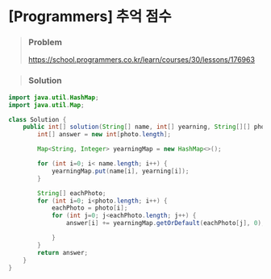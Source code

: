 # [Programmers] 추억 점수



> ### Problem
>
> https://school.programmers.co.kr/learn/courses/30/lessons/176963

> ### Solution

```java
import java.util.HashMap;
import java.util.Map;

class Solution {
    public int[] solution(String[] name, int[] yearning, String[][] photo) {
        int[] answer = new int[photo.length];

        Map<String, Integer> yearningMap = new HashMap<>();

        for (int i=0; i< name.length; i++) {
            yearningMap.put(name[i], yearning[i]);
        }

        String[] eachPhoto;
        for (int i=0; i<photo.length; i++) {
            eachPhoto = photo[i];
            for (int j=0; j<eachPhoto.length; j++) {
                answer[i] += yearningMap.getOrDefault(eachPhoto[j], 0);

            }
        }
        return answer;
    }
}
```

